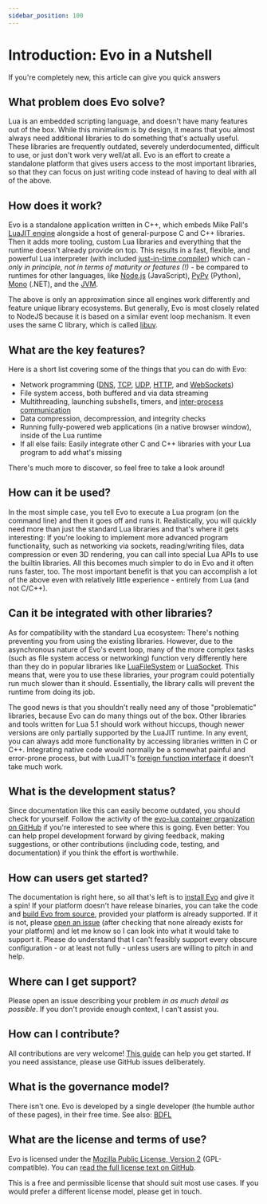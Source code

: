 ```yaml
---
sidebar_position: 100
---
```


# Introduction: Evo in a Nutshell

If you're completely new, this article can give you quick answers

## What problem does Evo solve?

Lua is an embedded scripting language, and doesn't have many features out of the box. While this minimalism is by design, it means that you almost always need additional libraries to do something that's actually useful. These libraries are frequently outdated, severely underdocumented, difficult to use, or just don't work very well/at all. Evo is an effort to create a standalone platform that gives users access to the most important libraries, so that they can focus on just writing code instead of having to deal with all of the above.

## How does it work?

Evo is a standalone application written in C++, which embeds Mike Pall's [LuaJIT engine](http://luajit.org/) alongside a host of general-purpose C and C++ libraries. Then it adds more tooling, custom Lua libraries and everything that the runtime doesn't already provide on top. This results in a fast, flexible, and powerful Lua interpreter (with included [just-in-time compiler](https://en.wikipedia.org/wiki/Just-in-time_compilation)) which can - _only in principle, not in terms of maturity or features (!)_ - be compared to runtimes for other languages, like [Node.js](https://en.wikipedia.org/wiki/Node.js) (JavaScript), [PyPy](https://en.wikipedia.org/wiki/PyPy) (Python), [Mono](<https://en.wikipedia.org/wiki/Mono_(software)>) (.NET), and the [JVM](https://en.wikipedia.org/wiki/Java_virtual_machine).

The above is only an approximation since all engines work differently and feature unique library ecosystems. But generally, Evo is most closely related to NodeJS because it is based on a similar event loop mechanism. It even uses the same C library, which is called [libuv](http://docs.libuv.org/en/v1.x/design.html).

## What are the key features?

Here is a short list covering some of the things that you can do with Evo:

- Network programming ([DNS](https://en.wikipedia.org/wiki/Domain_Name_System), [TCP](https://en.wikipedia.org/wiki/Transmission_Control_Protocol), [UDP](https://en.wikipedia.org/wiki/User_Datagram_Protocol), [HTTP](https://en.wikipedia.org/wiki/Hypertext_Transfer_Protocol), and [WebSockets](https://en.wikipedia.org/wiki/WebSocket))
- File system access, both buffered and via data streaming
- Multithreading, launching subshells, timers, and [inter-process communication](https://en.wikipedia.org/wiki/Inter-process_communication)
- Data compression, decompression, and integrity checks
- Running fully-powered web applications (in a native browser window), inside of the Lua runtime
- If all else fails: Easily integrate other C and C++ libraries with your Lua program to add what's missing

There's much more to discover, so feel free to take a look around!

## How can it be used?

In the most simple case, you tell Evo to execute a Lua program (on the command line) and then it goes off and runs it. Realistically, you will quickly need more than just the standard Lua libraries and that's where it gets interesting: If you're looking to implement more advanced program functionality, such as networking via sockets, reading/writing files, data compression or even 3D rendering, you can call into special Lua APIs to use the builtin libraries. All this becomes much simpler to do in Evo and it often runs faster, too. The most important benefit is that you can accomplish a lot of the above even with relatively little experience - entirely from Lua (and not C/C++).

## Can it be integrated with other libraries?

As for compatibility with the standard Lua ecosystem: There's nothing preventing you from using the existing libraries. However, due to the asynchronous nature of Evo's event loop, many of the more complex tasks (such as file system access or networking) function very differently here than they do in popular libraries like [LuaFileSystem](https://lunarmodules.github.io/luafilesystem/) or [LuaSocket](https://lunarmodules.github.io/luasocket/). This means that, were you to use these libraries, your program could potentially run much slower than it should. Essentially, the library calls will prevent the runtime from doing its job.

The good news is that you shouldn't really need any of those "problematic" libraries, because Evo can do many things out of the box. Other libraries and tools written for Lua 5.1 should work without hiccups, though newer versions are only partially supported by the LuaJIT runtime. In any event, you can always add more functionality by accessing libraries written in C or C++. Integrating native code would normally be a somewhat painful and error-prone process, but with LuaJIT's [foreign function interface](http://luajit.org/ext_ffi.html) it doesn't take much work.

## What is the development status?

Since documentation like this can easily become outdated, you should check for yourself. Follow the activity of the [evo-lua container organization on GitHub](https://github.com/evo-lua) if you're interested to see where this is going. Even better: You can help propel development forward by giving feedback, making suggestions, or other contributions (including code, testing, and documentation) if you think the effort is worthwhile.

## How can users get started?

The documentation is right here, so all that's left is to [install Evo](/docs/getting-started/installation) and give it a spin! If your platform doesn't have release binaries, you can take the code and [build Evo from source](/docs/how-to-guides/building-from-source), provided your platform is already supported. If it is not, please [open an issue](https://github.com/evo-lua/evo-runtime/issues/new) (after checking that none already exists for your platform) and let me know so I can look into what it would take to support it. Please do understand that I can't feasibly support every obscure configuration - or at least not fully - unless users are willing to pitch in and help.

## Where can I get support?

Please open an issue describing your problem _in as much detail as possible_. If you don't provide enough context, I can't assist you.

## How can I contribute?

All contributions are very welcome! [This guide](/docs/contributing) can help you get started. If you need assistance, please use GitHub issues deliberately.

## What is the governance model?

There isn't one. Evo is developed by a single developer (the humble author of these pages), in their free time. See also: [BDFL](https://en.wikipedia.org/wiki/Benevolent_dictator_for_life)

## What are the license and terms of use?

Evo is licensed under the [Mozilla Public License, Version 2](https://www.mozilla.org/en-US/MPL/2.0/FAQ/) (GPL-compatible). You can [read the full license text on GitHub](https://github.com/evo-lua/evo-runtime/blob/main/LICENSE).

This is a free and permissible license that should suit most use cases. If you would prefer a different license model, please get in touch.
